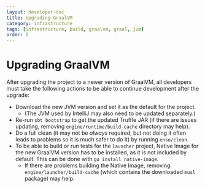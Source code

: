 ```yaml
---
layout: developer-doc
title: Upgrading GraalVM
category: infrastructure
tags: [infrastructure, build, graalvm, graal, jvm]
order: 5
---
```


# Upgrading GraalVM

After upgrading the project to a newer version of GraalVM, all developers must
take the following actions to be able to continue development after the upgrade:

- Download the new JVM version and set it as the default for the project.
  - (The JVM used by IntelliJ may also need to be updated separately.)
- Re-run `sbt bootstrap` to get the updated Truffle JAR (if there are issues
  updating, removing `engine/runtime/build-cache` directory may help).
- Do a full clean (it may not be *always* required, but not doing it often leads
  to problems so it is much safer to do it) by running `enso/clean`.
- To be able to build or run tests for the `launcher` project, Native Image for
  the new GraalVM version has to be installed, as it is not included by default.
  This can be done with `gu install native-image`.
  - If there are problems building the Native Image, removing
    `engine/launcher/build-cache` (which contains the downloaded `musl` package)
    may help.
